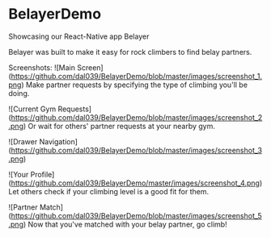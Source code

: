 # BelayerDemo
Showcasing our React-Native app Belayer

Belayer was built to make it easy for rock climbers to find
belay partners.

Screenshots:
![Main Screen]
(https://github.com/dal039/BelayerDemo/blob/master/images/screenshot_1.png)
Make partner requests by specifying the type of climbing you'll be doing.

![Current Gym Requests]
(https://github.com/dal039/BelayerDemo/blob/master/images/screenshot_2.png)
Or wait for others' partner requests at your nearby gym.

![Drawer Navigation]
(https://github.com/dal039/BelayerDemo/blob/master/images/screenshot_3.png)

![Your Profile]
(https://github.com/dal039/BelayerDemo/master/images/screenshot_4.png)
Let others check if your climbing level is a good fit for them.

![Partner Match]
(https://github.com/dal039/BelayerDemo/blob/master/images/screenshot_5.png)
Now that you've matched with your belay partner, go climb!
